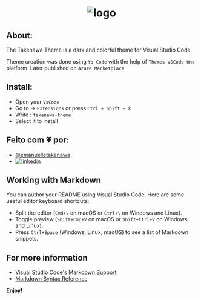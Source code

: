 <h1 align="center">
     <img src="https://i.ibb.co/WWNgwv8/Captura-de-tela-2023-03-06-193754.png" alt="logo">
</h1>

## About:

The Takenawa Theme is a dark and colorful theme for Visual Studio Code.

Theme creation was done using `Yo Code` with the help of `Themes VSCode One` platform. Later published on `Azure Marketplace`

## Install:

- Open your `VsCode`
- Go to -> `Extensions` or press `Ctrl + Shift + X`
- Write : `takenawa-theme`
- Select it to install

## Feito com 💗 por:

- [@emanuelletakenawa](https://github.com/emanuelletakenawa)
- [![linkedin](https://img.shields.io/badge/-Acesse%20meu%20LinkedIn-pink)](https://www.linkedin.com/in/emanuelle-takenawa-32b6a1257)

## Working with Markdown

You can author your README using Visual Studio Code. Here are some useful editor keyboard shortcuts:

- Split the editor (`Cmd+\` on macOS or `Ctrl+\` on Windows and Linux).
- Toggle preview (`Shift+Cmd+V` on macOS or `Shift+Ctrl+V` on Windows and Linux).
- Press `Ctrl+Space` (Windows, Linux, macOS) to see a list of Markdown snippets.

## For more information

- [Visual Studio Code's Markdown Support](http://code.visualstudio.com/docs/languages/markdown)
- [Markdown Syntax Reference](https://help.github.com/articles/markdown-basics/)

**Enjoy!**
